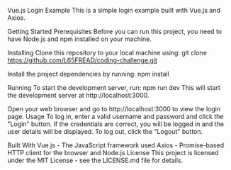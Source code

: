 
Vue.js Login Example
This is a simple login example built with Vue.js and Axios.

Getting Started
Prerequisites
Before you can run this project, you need to have Node.js and npm installed on your machine.

Installing
Clone this repository to your local machine using:
git clone https://github.com/L65FREAD/coding-challenge.git

Install the project dependencies by running:
npm install

Running
To start the development server, run:
npm run dev
This will start the development server at http://localhost:3000.

Open your web browser and go to http://localhost:3000 to view the login page.
Usage
To log in, enter a valid username and password and click the "Login" button. If the credentials are correct, you will be logged in and the user details will be displayed. To log out, click the "Logout" button.

Built With
Vue.js - The JavaScript framework used
Axios - Promise-based HTTP client for the browser and Node.js
License
This project is licensed under the MIT License - see the LICENSE.md file for details.
